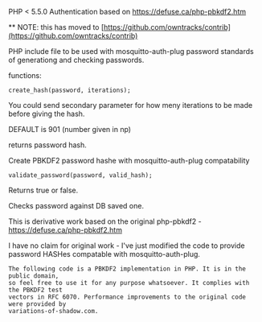 PHP < 5.5.0 Authentication based on https://defuse.ca/php-pbkdf2.htm

** NOTE: this has moved to [https://github.com/owntracks/contrib](https://github.com/owntracks/contrib)

PHP include file to be used with mosquitto-auth-plug password standards of generationg and checking passwords.

functions:

```
create_hash(password, iterations);
```
You could send secondary parameter for how meny iterations to be made before giving the hash.

DEFAULT is 901 (number given in np)

returns password hash.

Create PBKDF2 password hashe with mosquitto-auth-plug compatability

```
validate_password(password, valid_hash);

```


Returns true or false.

Checks password against DB saved one.


This is derivative work based on the original php-pbkdf2 - https://defuse.ca/php-pbkdf2.htm

I have no claim for original work - I've just modified the code to provide password HASHes compatable
with mosquitto-auth-plug.


```
The following code is a PBKDF2 implementation in PHP. It is in the public domain, 
so feel free to use it for any purpose whatsoever. It complies with the PBKDF2 test 
vectors in RFC 6070. Performance improvements to the original code were provided by 
variations-of-shadow.com.
```
